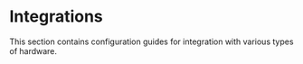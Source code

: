 # Integrations

This section contains configuration guides for integration with various types of hardware.